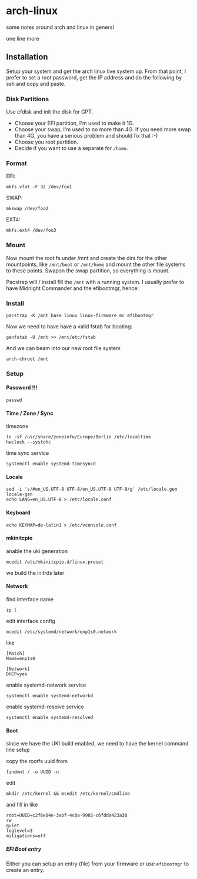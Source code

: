 # arch-linux

some notes around arch and linux in general

one line more

## Installation

Setup your system and get the arch linux live system up. From that
point, I prefer to set a root password, get the IP address and do the
following by ssh and copy and paste.

### Disk Partitions

Use cfdisk and init the disk for GPT.

* Choose your EFI partition, I'm used to make it 1G.
* Choose your swap, I'm used to no more than 4G.
  If you need more swap than 4G, you have a serious problem and should fix that :-)
* Choose you root partition.
* Decide if you want to use a separate for `/home`.

### Format

EFI:
```
mkfs.vfat -F 32 /dev/foo1
```

SWAP:
```
mkswap /dev/foo2
```

EXT4:
```
mkfs.ext4 /dev/foo3
```

### Mount

Now mount the root fs under /mnt and create the dirs for the other mountpoints, like `/mnt/boot` or `/mnt/home` and
mount the other file systems to these points. Swapon the swap partition, so everything is mount.

Pacstrap will / install fill the `/mnt` with a running system. I usually prefer to have Midnight Commander and
the efibootmgr, hence:

### Install


```
pacstrap -K /mnt base linux linux-firmware mc efibootmgr
```

Now we need to have have a valid fstab for booting:

```
genfstab -U /mnt >> /mnt/etc/fstab
```

And we can beam into our new root file system

```
arch-chroot /mnt
```


### Setup

#### Password !!!

```
passwd
```

#### Time / Zone / Sync

timezone
```
ln -sf /usr/share/zoneinfo/Europe/Berlin /etc/localtime
hwclock --systohc
```

time sync service
```
systemctl enable systemd-timesyncd
```

#### Locale

```
sed -i 's/#en_US.UTF-8 UTF-8/en_US.UTF-8 UTF-8/g' /etc/locale.gen
locale-gen
echo LANG=en_US.UTF-8 > /etc/locale.conf
```

#### Keyboard

```
echo KEYMAP=de-latin1 > /etc/vconsole.conf
```

#### mkinitcpio

anable the uki generation

```
mcedit /etc/mkinitcpio.d/linux.preset
```

we build the initrds later

#### Network

find interface name
```
ip l
```

edit interface config
```
mcedit /etc/systemd/network/enp1s0.network
```

like
```
[Match]
Name=enp1s0

[Network]
DHCP=yes
```

enable systemd-network service
```
systemctl enable systemd-networkd
```

enable systemd-resolve service
```
systemctl enable systemd-resolved
```

#### Boot

since we have the UKI build enabled, we need to have the kernel command line setup

copy the rootfs uuid from
```
findmnt / -o UUID -n
```

edit
```
mkdir /etc/kernel && mcedit /etc/kernel/cmdline
```

and fill in like
```
root=UUID=c2f6e04e-3abf-4c6a-9902-c6fdda423a30
rw
quiet
loglevel=3
mitigations=off
```

##### EFI Boot entry

Either you can setup an entry (file) from your firmware or use
`efibootmgr` to create an entry.

